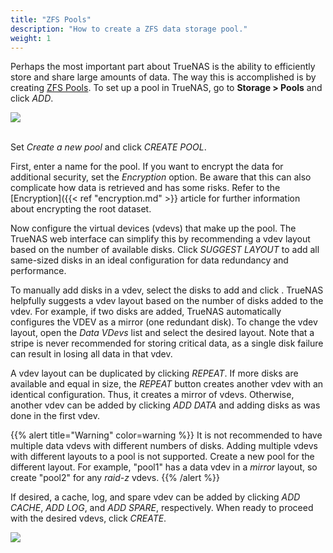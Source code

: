```yaml
---
title: "ZFS Pools"
description: "How to create a ZFS data storage pool."
weight: 1
---
```


Perhaps the most important part about TrueNAS is the ability to efficiently store and share large amounts of data.
The way this is accomplished is by creating [ZFS Pools](https://en.wikipedia.org/wiki/ZFS#Data_structures:_Pools,_datasets_and_volumes "ZFS Pools Wikipedia").
To set up a pool in TrueNAS, go to **Storage > Pools** and click *ADD*.

<img src="/images/pools-list.png">
<br><br>

Set *Create a new pool* and click *CREATE POOL*.

First, enter a name for the pool.
If you want to encrypt the data for additional security, set the *Encryption* option.
Be aware that this can also complicate how data is retrieved and has some risks.
Refer to the [Encryption]({{< ref "encryption.md" >}} article for further information about encrypting the root dataset.

Now configure the virtual devices (vdevs) that make up the pool.
The TrueNAS web interface can simplify this by recommending a vdev layout based on the number of available disks.
Click *SUGGEST LAYOUT* to add all same-sized disks in an ideal configuration for data redundancy and performance.

To manually add disks in a vdev, select the disks to add and click <i class="fas fa-arrow-right"></i>.
TrueNAS helpfully suggests a vdev layout based on the number of disks added to the vdev.
For example, if two disks are added, TrueNAS automatically configures the VDEV as a mirror (one redundant disk).
To change the vdev layout, open the *Data VDevs* list and select the desired layout.
Note that a stripe is never recommended for storing critical data, as a single disk failure can result in losing all data in that vdev.

A vdev layout can be duplicated by clicking *REPEAT*.
If more disks are available and equal in size, the *REPEAT* button creates another vdev with an identical configuration.
Thus, it creates a mirror of vdevs.
Otherwise, another vdev can be added by clicking *ADD DATA* and adding disks as was done in the first vdev.

{{% alert title="Warning" color=warning %}}
It is not recommended to have multiple data vdevs with different numbers of disks.
Adding multiple vdevs with different layouts to a pool is not supported.
Create a new pool for the different layout.
For example, "pool1" has a data vdev in a *mirror* layout, so create "pool2" for any *raid-z* vdevs.
{{% /alert %}}

If desired, a cache, log, and spare vdev can be added by clicking *ADD CACHE*, *ADD LOG*, and *ADD SPARE*, respectively.
When ready to proceed with the desired vdevs, click *CREATE*.

<img src="/images/pools-vdevs.png">
<br><br>
